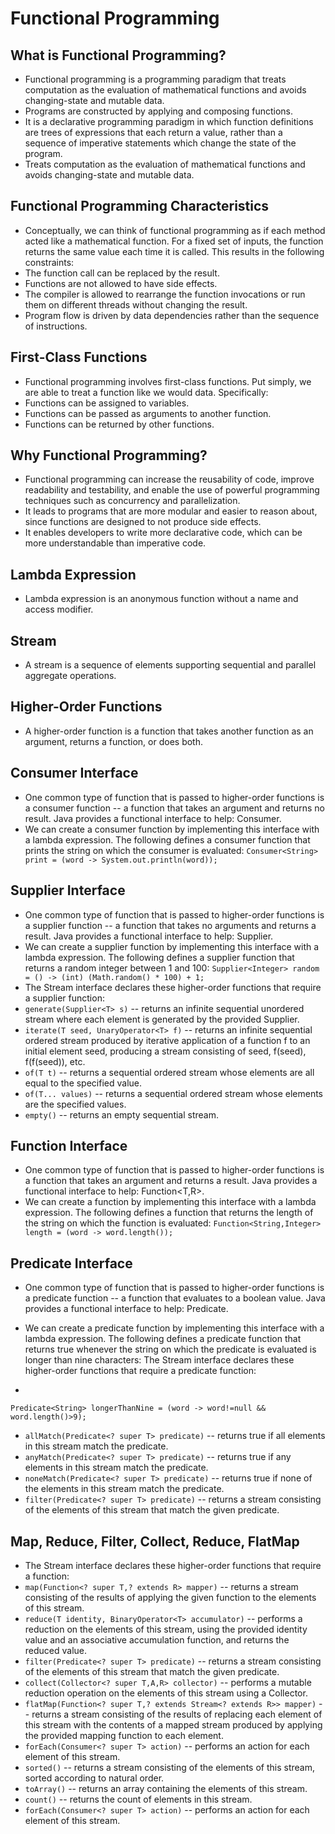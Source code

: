 # Functional Programming
## What is Functional Programming?
- Functional programming is a programming paradigm that treats computation as the evaluation of mathematical functions and avoids changing-state and mutable data.
- Programs are constructed by applying and composing functions.
- It is a declarative programming paradigm in which function definitions are trees of expressions that each return a value, rather than a sequence of imperative statements which change the state of the program.
- Treats computation as the evaluation of mathematical functions and avoids changing-state and mutable data.

## Functional Programming Characteristics

- Conceptually, we can think of functional programming as if each method acted like a mathematical function. For a fixed set of inputs, the function returns the same value each time it is called. This results in the following constraints:
- The function call can be replaced by the result. 
- Functions are not allowed to have side effects. 
- The compiler is allowed to rearrange the function invocations or run them on different threads without changing the result. 
- Program flow is driven by data dependencies rather than the sequence of instructions.

## First-Class Functions

- Functional programming involves first-class functions. Put simply, we are able to treat a function like we would data. Specifically:
- Functions can be assigned to variables. 
- Functions can be passed as arguments to another function. 
- Functions can be returned by other functions.

## Why Functional Programming?
- Functional programming can increase the reusability of code, improve readability and testability, and enable the use of powerful programming techniques such as concurrency and parallelization.
- It leads to programs that are more modular and easier to reason about, since functions are designed to not produce side effects.
- It enables developers to write more declarative code, which can be more understandable than imperative code.

## Lambda Expression
- Lambda expression is an anonymous function without a name and access modifier.

## Stream
- A stream is a sequence of elements supporting sequential and parallel aggregate operations.

## Higher-Order Functions
- A higher-order function is a function that takes another function as an argument, returns a function, or does both.

## Consumer Interface
- One common type of function that is passed to higher-order functions is a consumer function -- a function that takes an argument and returns no result. Java provides a functional interface to help: Consumer<T>.
- We can create a consumer function by implementing this interface with a lambda expression. The following defines a consumer function that prints the string on which the consumer is evaluated:
```Consumer<String> print = (word -> System.out.println(word));```
## Supplier Interface
- One common type of function that is passed to higher-order functions is a supplier function -- a function that takes no arguments and returns a result. Java provides a functional interface to help: Supplier<T>.
- We can create a supplier function by implementing this interface with a lambda expression. The following defines a supplier function that returns a random integer between 1 and 100:
```Supplier<Integer> random = () -> (int) (Math.random() * 100) + 1;```
- The Stream interface declares these higher-order functions that require a supplier function:
- ```generate(Supplier<T> s)``` -- returns an infinite sequential unordered stream where each element is generated by the provided Supplier.
- ```iterate(T seed, UnaryOperator<T> f)``` -- returns an infinite sequential ordered stream produced by iterative application of a function f to an initial element seed, producing a stream consisting of seed, f(seed), f(f(seed)), etc.
- ```of(T t)``` -- returns a sequential ordered stream whose elements are all equal to the specified value.
- ```of(T... values)``` -- returns a sequential ordered stream whose elements are the specified values.
- ```empty()``` -- returns an empty sequential stream.

## Function Interface
- One common type of function that is passed to higher-order functions is a function that takes an argument and returns a result. Java provides a functional interface to help: Function<T,R>.
- We can create a function by implementing this interface with a lambda expression. The following defines a function that returns the length of the string on which the function is evaluated:
```Function<String,Integer> length = (word -> word.length());```

## Predicate Interface

- One common type of function that is passed to higher-order functions is a predicate function -- a function that evaluates to a boolean value. Java provides a functional interface to help: Predicate<T>.

- We can create a predicate function by implementing this interface with a lambda expression. The following defines a predicate function that returns true whenever the string on which the predicate is evaluated is longer than nine characters:
The Stream interface declares these higher-order functions that require a predicate function:
- 
```Predicate<String> longerThanNine = (word -> word!=null && word.length()>9);```
- ```allMatch(Predicate<? super T> predicate)``` -- returns true if all elements in this stream match the predicate.
- ```anyMatch(Predicate<? super T> predicate)``` -- returns true if any elements in this stream match the predicate.
- ```noneMatch(Predicate<? super T> predicate)``` -- returns true if none of the elements in this stream match the predicate.
- ```filter(Predicate<? super T> predicate)``` -- returns a stream consisting of the elements of this stream that match the given predicate.


## Map, Reduce, Filter, Collect, Reduce, FlatMap
- The Stream interface declares these higher-order functions that require a function:
- ```map(Function<? super T,? extends R> mapper)``` -- returns a stream consisting of the results of applying the given function to the elements of this stream.
- ```reduce(T identity, BinaryOperator<T> accumulator)``` -- performs a reduction on the elements of this stream, using the provided identity value and an associative accumulation function, and returns the reduced value.
- ```filter(Predicate<? super T> predicate)``` -- returns a stream consisting of the elements of this stream that match the given predicate.
- ```collect(Collector<? super T,A,R> collector)``` -- performs a mutable reduction operation on the elements of this stream using a Collector.
- ```flatMap(Function<? super T,? extends Stream<? extends R>> mapper)``` -- returns a stream consisting of the results of replacing each element of this stream with the contents of a mapped stream produced by applying the provided mapping function to each element.
- ```forEach(Consumer<? super T> action)``` -- performs an action for each element of this stream.
- ```sorted()``` -- returns a stream consisting of the elements of this stream, sorted according to natural order.
- ```toArray()``` -- returns an array containing the elements of this stream.
- ```count()``` -- returns the count of elements in this stream.
- ```forEach(Consumer<? super T> action)``` -- performs an action for each element of this stream.

